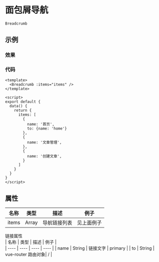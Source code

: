 # 面包屑导航  
`Breadcrumb`      

## 示例  
### 效果  

<Demo>
  <BreadcrumbDemo />
</Demo>

### 代码  
```vue
<template>
  <Breadcrumb :items="items" />
</template>

<script>
export default {
  data() {
    return {
      items: [
        {
          name: '首页',
          to: {name: 'home'}
        },
        {
          name: '文章管理',
        },
        {
          name: '创建文章',
        }
      ]
    }
  } 
}
</script>
```

## 属性  
| 名称 | 类型 | 描述 | 例子 |  
| ---- | ---- | ---- | ---- |
| items | Array | 导航链接列表 |见上面例子 |

链接属性  
| 名称 | 类型 | 描述 | 例子 |  
| ---- | ---- | ---- | ---- |
| name | String | 链接文字 | primary |
| to | String | vue-router 路由对象| /  |

<Comment />